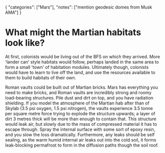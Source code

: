 {
    "categories": ["Mars"],
    "notes": ["mention geodesic domes from Musk AMA"]
}

# What might the Martian habitats look like?

At first, colonists would be living out of the BFS on which they arrived. More 'lander can' style habitats would follow, perhaps landed in the same area to form a small 'town' of habitation modules. Ultimately though, colonists would have to learn to live off the land, and use the resources available to them to build habitats of their own.

Roman vaults could be built out of Martian bricks. Mars has everything you need to make bricks, and Roman vaults are incredibly strong and roomy load-bearing structures. Pile dust and dirt on top, and you have radiation shielding. If you model the atmosphere of the Martian hab after than of Skylab (3.5 psi oxygen, 1.5 psi nitrogen), the vaults experience 3.5 tonne per square metre force trying to explode the structure upwards; a layer of dirt 3 metres thick will be more than enough to contain that. This structure would leak air, but slowly due to the mass of compressed material it has to escape through. Spray the internal surface with some sort of epoxy resin, and you slow the loss dramatically. Furthermore, any leaks should be self sealing, as the warm humid internal air leaks out into the cold soil, it forms leak-blocking permafrost to form in the diffusion paths though the soil roof.
